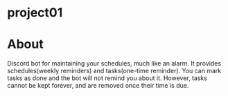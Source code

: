 # project01

# About
Discord bot for maintaining your schedules, much like an alarm.
It provides schedules(weekly reminders) and tasks(one-time reminder). You can mark tasks as done and the bot will not remind you about it. However, tasks cannot be kept forever, and are removed once their time is due.
